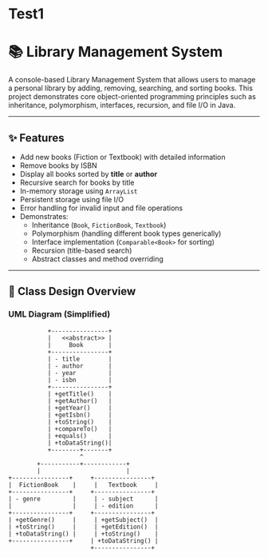 # Test1

# 📚 Library Management System

A console-based Library Management System that allows users to manage a personal library by adding, removing, searching, and sorting books. This project demonstrates core object-oriented programming principles such as inheritance, polymorphism, interfaces, recursion, and file I/O in Java.

---

## ✨ Features

- Add new books (Fiction or Textbook) with detailed information
- Remove books by ISBN
- Display all books sorted by **title** or **author**
- Recursive search for books by title
- In-memory storage using `ArrayList`
- Persistent storage using file I/O
- Error handling for invalid input and file operations
- Demonstrates:
  - Inheritance (`Book`, `FictionBook`, `Textbook`)
  - Polymorphism (handling different book types generically)
  - Interface implementation (`Comparable<Book>` for sorting)
  - Recursion (title-based search)
  - Abstract classes and method overriding

---

## 🧱 Class Design Overview

### UML Diagram (Simplified)

```plaintext
           +----------------+
           |   <<abstract>> |
           |     Book       |
           +----------------+
           | - title        |
           | - author       |
           | - year         |
           | - isbn         |
           +----------------+
           | +getTitle()    |
           | +getAuthor()   |
           | +getYear()     |
           | +getIsbn()     |
           | +toString()    |
           | +compareTo()   |
           | +equals()      |
           | +toDataString()|
           +--------+-------+
                    ^
        +-----------+------------+
        |                        |
+----------------+     +----------------+
|  FictionBook    |     |   Textbook     |
+----------------+     +----------------+
| - genre         |     | - subject      |
|                 |     | - edition      |
+----------------+     +----------------+
| +getGenre()     |     | +getSubject()  |
| +toString()     |     | +getEdition()  |
| +toDataString() |     | +toString()    |
+----------------+     | +toDataString() |
                       +----------------+
